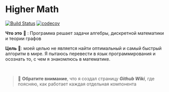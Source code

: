 # Higher Math

[![Build Status](https://app.travis-ci.com/AlimKugot/Math.svg?branch=master)](https://app.travis-ci.com/AlimKugot/Math)
[![codecov](https://codecov.io/gh/AlimKugot/Math/branch/master/graph/badge.svg?token=009BFV5P27)](https://codecov.io/gh/AlimKugot/Math)

**Что это** 👷 : Программа решает задачи алгебры, дискретной математики и теории графов

**Цель** 🎯: моей целью не является найти оптимальный и самый быстрый алгоритм в мире. Я пытаюсь перевести в язык
программирования и осознать то, с чем я знакомлюсь в математике.


<br>


> 📘 **Обратите внимание**, что я создал страницу ***Github Wiki***, где поясняю, как работает каждая отдельная компонента
